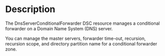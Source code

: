 # Description

The DnsServerConditionalForwarder DSC resource manages a conditional forwarder on a Domain Name System (DNS) server.

You can manage the master servers, forwarder time-out, recursion, recursion scope, and directory partition name for a conditional forwarder zone.
